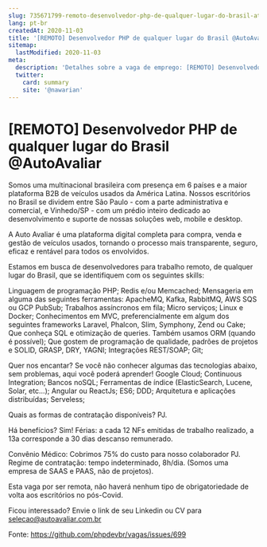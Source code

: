 ```yaml
---
slug: 735671799-remoto-desenvolvedor-php-de-qualquer-lugar-do-brasil-at-autoavaliar
lang: pt-br
createdAt: 2020-11-03
title: '[REMOTO] Desenvolvedor PHP de qualquer lugar do Brasil @AutoAvaliar - Vaga de Emprego'
sitemap:
  lastModified: 2020-11-03
meta:
  description: 'Detalhes sobre a vaga de emprego: [REMOTO] Desenvolvedor PHP de qualquer lugar do Brasil @AutoAvaliar'
  twitter:
    card: summary
    site: '@nawarian'
---
```


# [REMOTO] Desenvolvedor PHP de qualquer lugar do Brasil @AutoAvaliar

Somos uma multinacional brasileira com presença em 6 países e a maior plataforma B2B de veículos usados da América Latina. Nossos escritórios no Brasil se dividem entre São Paulo - com a parte administrativa e comercial, e Vinhedo/SP - com um prédio inteiro dedicado ao desenvolvimento e suporte de nossas soluções web, mobile e desktop.
 
A Auto Avaliar é uma plataforma digital completa para compra, venda e gestão de veículos usados, tornando o processo mais transparente, seguro, eficaz e rentável para todos os envolvidos.
 
Estamos em busca de desenvolvedores para trabalho remoto, de qualquer lugar do Brasil, que se identifiquem com os seguintes skills:
 
Linguagem de programação PHP;
Redis e/ou Memcached;
Mensageria em alguma das seguintes ferramentas: ApacheMQ, Kafka, RabbitMQ, AWS SQS ou GCP PubSub;
Trabalhos assíncronos em fila;
Micro serviços;
Linux e Docker;
Conhecimentos em MVC, preferencialmente em algum dos seguintes frameworks Laravel, Phalcon, Slim, Symphony, Zend ou Cake;
Que conheça SQL e otimização de queries. Também usamos ORM (quando é possível);
Que gostem de programação de qualidade, padrões de projetos e SOLID, GRASP, DRY, YAGNI;
Integrações REST/SOAP;
Git;
 
Quer nos encantar? Se você não conhecer algumas das tecnologias abaixo, sem problemas, aqui você poderá aprender!
Google Cloud;
Continuous Integration;
Bancos noSQL;
Ferramentas de índice (ElasticSearch, Lucene, Solar, etc…);
Angular ou ReactJs;
ES6;
DDD;
Arquitetura e aplicações distribuídas;
Serveless;
 
Quais as formas de contratação disponíveis? PJ.
 
Há benefícios? Sim!
Férias: a cada 12 NFs emitidas de trabalho realizado, a 13a corresponde a 30 dias descanso remunerado.
 
Convênio Médico: Cobrimos 75% do custo para nosso colaborador PJ.
Regime de contratação: tempo indeterminado, 8h/dia. (Somos uma empresa de SAAS e PAAS, não de projetos).
 
Esta vaga por ser remota, não haverá nenhum tipo de obrigatoriedade de volta aos escritórios no pós-Covid.
 
Ficou interessado? Envie o link de seu Linkedin ou CV para selecao@autoavaliar.com.br


Fonte: https://github.com/phpdevbr/vagas/issues/699